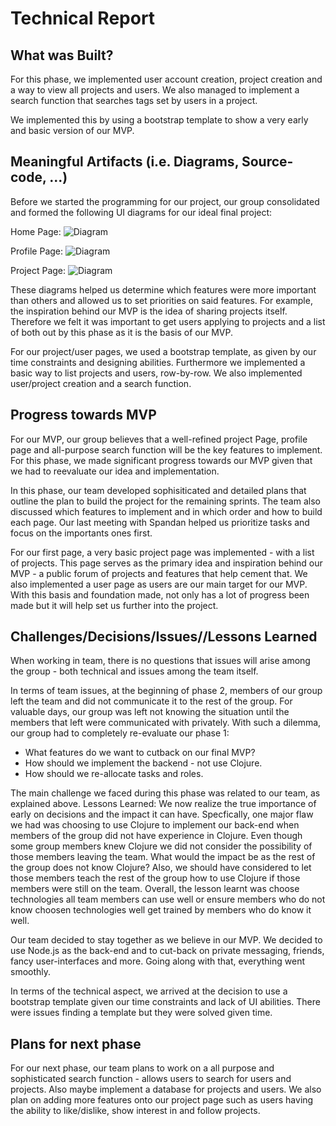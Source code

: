 # Technical Report

## What was Built?

For this phase, we implemented user account creation, project creation and a way to view all projects and users. We also managed to implement a search function that searches tags set by users in a project.

We implemented this by using a bootstrap template to show a very early and basic version of our MVP. 

## Meaningful Artifacts (i.e. Diagrams, Source-code, ...)

Before we started the programming for our project, our group consolidated and formed the following UI diagrams for our ideal final project:

Home Page:
![Diagram](https://github.com/csc301-winter-2016/project-team7/blob/master/doc/phase2/home_page.JPG?raw=true)

Profile Page:
![Diagram](https://github.com/csc301-winter-2016/project-team7/blob/master/doc/phase2/profile_page.JPG?raw=true)

Project Page:
![Diagram](https://github.com/csc301-winter-2016/project-team7/blob/master/doc/phase2/project_page.JPG?raw=true)

These diagrams helped us determine which features were more important than others and allowed us to set priorities on said features. For example, the inspiration behind our MVP is the idea of sharing projects itself. Therefore we felt it was important to get users applying to projects and a list of both out by this phase as it is the basis of our MVP.

For our project/user pages, we used a bootstrap template, as given by our time constraints and designing abilities. Furthermore we implemented a basic way to list projects and users, row-by-row. We also implemented user/project creation and a search function. 

## Progress towards MVP

For our MVP, our group believes that a well-refined project Page, profile page and all-purpose search function will be the key features to implement. For this phase, we made significant progress towards our MVP given that we had to reevaluate our idea and implementation. 

In this phase, our team developed sophisiticated and detailed plans that outline the plan to build the project for the remaining sprints. The team also discussed which features to implement and in which order and how to build each page. Our last meeting with Spandan helped us prioritize tasks and focus on the importants ones first. 

For our first page, a very basic project page was implemented - with a list of projects. This page serves as the primary idea and inspiration behind our MVP - a public forum of projects and features that help cement that. We also implemented a user page as users are our main target for our MVP. With this basis and foundation made, not only has a lot of progress been made but it will help set us further into the project.


## Challenges/Decisions/Issues//Lessons Learned

When working in team, there is no questions that issues will arise among the group - both technical and issues among the team itself. 

In terms of team issues, at the beginning of phase 2, members of our group left the team and did not communicate it to the rest of the group. For valuable days, our group was left not knowing the situation until the members that left were communicated with privately. With such a dilemma, our group had to completely re-evaluate our phase 1:
* What features do we want to cutback on our final MVP?
* How should we implement the backend - not use Clojure.
* How should we re-allocate tasks and roles.

The main challenge we faced during this phase was related to our team, as explained above. 
Lessons Learned: We now realize the true importance of early on decisions and the impact it can have. Specfically, one major flaw we had was choosing to use Clojure to implement our back-end when members of the group did not have experience in Clojure. Even though some group members knew Clojure we did not consider the possibility of those members leaving the team. What would the impact be as the rest of the group does not know Clojure? Also, we should have considered to let those members teach the rest of the group how to use Clojure if those members were still on the team. Overall, the lesson learnt was choose technologies all team members can use well or ensure members who do not know choosen technologies well get trained by members who do know it well.

Our team decided to stay together as we believe in our MVP. We decided to use Node.js as the back-end and to cut-back on private messaging, friends, fancy user-interfaces and more. Going along with that, everything went smoothly. 

In terms of the technical aspect, we arrived at the decision to use a bootstrap template given our time constraints and lack of UI abilities. There were issues finding a template but they were solved given time. 

## Plans for next phase

For our next phase, our team plans to work on a all purpose and sophisticated search function - allows users to search for users and projects. Also maybe implement a database for projects and users. We also plan on adding more features onto our project page such as users having the ability to like/dislike, show interest in and follow projects.

